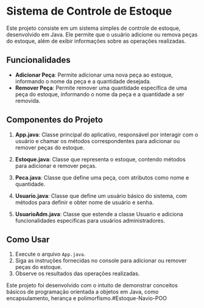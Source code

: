 # Sistema de Controle de Estoque

Este projeto consiste em um sistema simples de controle de estoque, desenvolvido em Java. Ele permite que o usuário adicione ou remova peças do estoque, além de exibir informações sobre as operações realizadas.

## Funcionalidades

- **Adicionar Peça**: Permite adicionar uma nova peça ao estoque, informando o nome da peça e a quantidade desejada.
- **Remover Peça**: Permite remover uma quantidade específica de uma peça do estoque, informando o nome da peça e a quantidade a ser removida.

## Componentes do Projeto

1. **App.java**: Classe principal do aplicativo, responsável por interagir com o usuário e chamar os métodos correspondentes para adicionar ou remover peças do estoque.

2. **Estoque.java**: Classe que representa o estoque, contendo métodos para adicionar e remover peças.

3. **Peca.java**: Classe que define uma peça, com atributos como nome e quantidade.

4. **Usuario.java**: Classe que define um usuário básico do sistema, com métodos para definir e obter nome de usuário e senha.

5. **UsuarioAdm.java**: Classe que estende a classe Usuario e adiciona funcionalidades específicas para usuários administradores.

## Como Usar

1. Execute o arquivo `App.java`.
2. Siga as instruções fornecidas no console para adicionar ou remover peças do estoque.
3. Observe os resultados das operações realizadas.

Este projeto foi desenvolvido com o intuito de demonstrar conceitos básicos de programação orientada a objetos em Java, como encapsulamento, herança e polimorfismo.# E s t o q u e - N a v i o - P O O  
 